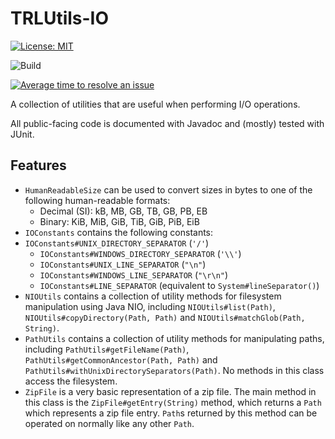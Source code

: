 # TRLUtils-IO

[![License: MIT](https://img.shields.io/badge/License-MIT-green.svg)](https://opensource.org/licenses/MIT)

![Build](https://github.com/TheRandomLabs/TRLUtils-IO/workflows/Build/badge.svg?branch=master)

[![Average time to resolve an issue](http://isitmaintained.com/badge/resolution/TheRandomLabs/TRLUtils-IO.svg)](http://isitmaintained.com/project/TheRandomLabs/TRLUtils-IO "Average time to resolve an issue")

<!-- [![Maven Central](https://img.shields.io/maven-central/v/com.therandomlabs.utils.io/trlutils-io.svg?style=shield)](https://maven-badges.herokuapp.com/maven-central/com.therandomlabs.utils.io/trlutils-io/)

[comment]: # [![Javadoc](https://javadoc.io/badge/com.therandomlabs.utils.io/trlutils-io.svg?color=blue)](https://javadoc.io/doc/com.therandomlabs.utils.io/trlutils-io)-->

A collection of utilities that are useful when performing I/O operations.

All public-facing code is documented with Javadoc and (mostly) tested with JUnit.

## Features

* `HumanReadableSize` can be used to convert sizes in bytes to one of the following human-readable
formats:
  * Decimal (SI): kB, MB, GB, TB, GB, PB, EB
  * Binary: KiB, MiB, GiB, TiB, GiB, PiB, EiB
* `IOConstants` contains the following constants:
* `IOConstants#UNIX_DIRECTORY_SEPARATOR` (`'/'`)
  * `IOConstants#WINDOWS_DIRECTORY_SEPARATOR` (`'\\'`)
  * `IOConstants#UNIX_LINE_SEPARATOR` (`"\n"`)
  * `IOConstants#WINDOWS_LINE_SEPARATOR` (`"\r\n"`)
  * `IOConstants#LINE_SEPARATOR` (equivalent to `System#lineSeparator()`)
* `NIOUtils` contains a collection of utility methods for filesystem manipulation using Java NIO,
including `NIOUtils#list(Path)`, `NIOUtils#copyDirectory(Path, Path)` and
`NIOUtils#matchGlob(Path, String)`.
* `PathUtils` contains a collection of utility methods for manipulating paths,
including `PathUtils#getFileName(Path)`, `PathUtils#getCommonAncestor(Path, Path)` and
`PathUtils#withUnixDirectorySeparators(Path)`. No methods in this class access the filesystem.
* `ZipFile` is a very basic representation of a zip file. The main method in this class is the
`ZipFile#getEntry(String)` method, which returns a `Path` which represents a zip file entry.
`Path`s returned by this method can be operated on normally like any other `Path`.
